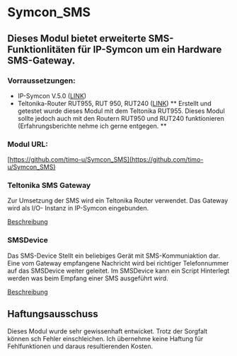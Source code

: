 # Symcon_SMS

## Dieses Modul bietet erweiterte SMS-Funktionlitäten für IP-Symcon um ein Hardware SMS-Gateway. 

### Vorraussetzungen: 
 - IP-Symcon V.5.0 ([LINK](https://www.symcon.de))
 - Teltonika-Router RUT955, RUT 950, RUT240  ([LINK](https://teltonika.lt/de/product/rut950/))
** Erstellt und getestet wurde dieses Modul mit dem Teltonika RUT955. Dieses Modul sollte jedoch auch  mit den Routern RUT950 und RUT240 funktionieren (Erfahrungsberichte nehme ich gerne entgegen. **


### Modul URL:

[https://github.com/timo-u/Symcon_SMS](https://github.com/timo-u/Symcon_SMS)

### Teltonika SMS Gateway  

Zur Umsetzung der SMS wird ein Teltonika Router verwendet. 
Das Gateway wird als I/O- Instanz in IP-Symcon eingebunden. 

[Beschreibung](https://github.com/timo-u/Symcon_SMS/blob/master/TeltonikaGateway/README.md)

### SMSDevice

Das SMS-Device Stellt ein beliebiges Gerät mit SMS-Kommuniaktion dar. Eine vom Gateway empfangene Nachricht wird bei richtiger Telefonnummer auf das SMSDevice weiter geleitet. Im SMSDevice kann ein Script Hinterlegt werden was beim Empfang einer SMS ausgeführt wird. 

[Beschreibung](https://github.com/timo-u/Symcon_SMS/blob/master/SMSDevice/README.md)



## Haftungsausschuss
Dieses Modul wurde sehr gewissenhaft entwicket. Trotz der Sorgfalt können sch Fehler einschleichen. 
Ich übernehme keine Haftung für Fehlfunktionen und daraus resultierenden Kosten.
